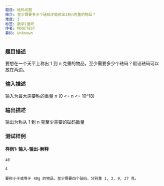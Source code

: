 ```yaml
---
题目: 砝码问题
简介: 至少需要多少个砝码才能称出1到n克重的物品？
难度: 3
标签: 数学|循环
作者: MOOCTEST
慕码: Unknown
---
```


### 题目描述

要想在一个天平上称出 1 到 n 克重的物品，至少需要多少个砝码？假设砝码可以放在两边。

### 输入描述

输入为最大需要称的重量 n (0 <= n <= 10^18)

### 输出描述

输出为称从 1 到 n 克至少需要的砝码数量

### 测试样例

#### 样例1: 输入-输出-解释

```
40
```

```
4
```

```
要称小于或等于 40g 的物品，至少需要四个砝码，分别重 1, 3, 9, 27 克。
```
